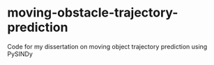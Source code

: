 # moving-obstacle-trajectory-prediction

Code for my dissertation on moving object trajectory prediction using PySINDy

